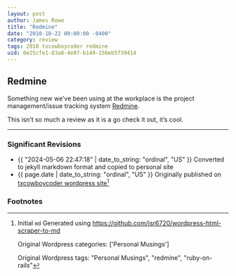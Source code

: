 ```yaml
---
layout: post
author: James Rowe
title: "Redmine"
date: "2010-10-22 00:00:00 -0400"
category: review
tags: 2010 txcowboycoder redmine
uid: 0e25cfe1-83a8-4e97-b149-156eb5f39414
---
```


## Redmine

Something new we’ve been using at the workplace is the project management/issue tracking system [Redmine](http://www.redmine.org/).

This isn’t so much a review as it is a go check it out, it’s cool.

---

### Significant Revisions

- {{ "2024-05-06 22:47:18" | date_to_string: "ordinal", "US" }} Converted to jekyll markdown format and copied to personal site
- {{ page.date | date_to_string: "ordinal", "US" }} Originally published on [txcowboycoder wordpress site](https://txcowboycoder.wordpress.com/2010/10/22/redmine/)[^draft]

### Footnotes

[^draft]: Initial `md` Generated using <https://github.com/jsr6720/wordpress-html-scraper-to-md>

    Original Wordpress categories: ['Personal Musings']

    Original Wordpress tags: "Personal Musings", "redmine", "ruby-on-rails"